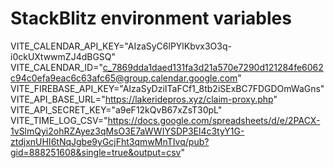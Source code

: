 # StackBlitz environment variables
VITE_CALENDAR_API_KEY="AIzaSyC6lPYlKbvx3O3q-i0ckUXtwwmZJ4dBGSQ"
VITE_CALENDAR_ID="c_7869dda1daed131fa3d21a570e7290d121284fe6062c94c0efa9eac6c63afc65@group.calendar.google.com"
VITE_FIREBASE_API_KEY="AIzaSyDziITaFCf1_8tb2iSExBC7FDGDOmWaGns"
VITE_API_BASE_URL="https://lakeridepros.xyz/claim-proxy.php"
VITE_API_SECRET_KEY="a9eF12kQvB67xZsT30pL"
VITE_TIME_LOG_CSV="https://docs.google.com/spreadsheets/d/e/2PACX-1vSlmQyi2ohRZAyez3qMsO3E7aWWIYSDP3El4c3tyY1G-ztdjxnUHI6tNqJgbe9yGcjFht3qmwMnTIvq/pub?gid=888251608&single=true&output=csv"
